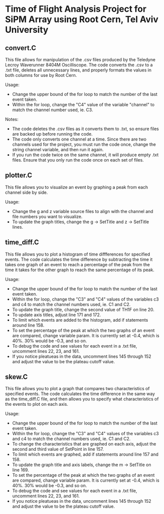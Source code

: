 # Time of Flight Analysis Project for SiPM Array using Root Cern, Tel Aviv University

## convert.C
This file allows for manipulation of the .csv files produced by the Teledyne Lecroy Waverunner 8404M Oscilliscope. The code converts the .csv to a .txt file, deletes all unnecessary lines, and properly formats the values in both columns for use by Root Cern.  

Usage:
* Change the upper bound of the for loop to match the number of the last event taken.
* Within the for loop, change the "C4" value of the variable "channel" to match the channel number used, ie. C3.

Notes:
* The code deletes the .csv files as it converts them to .txt, so ensure files are backed up before running the code.
* The code only converts one channel at a time. Since there are two channels used for the project, you must run the code once, change the string channel variable, and then run it again.
* If you run the code twice on the same channel, it will produce empty .txt files. Ensure that you only run the code once on each set of files.

## plotter.C
This file allows you to visualize an event by graphing a peak from each channel side by side.  

Usage:
* Change the g and z variable source files to align with the channel and file numbers you want to visualize.
* To update the graph titles, change the g -> SetTitle and z -> SetTitle lines.

## time_diff.C
This file allows you to plot a histogram of time diffferences for specified events. The code calculates the time difference by subtracting the time it takes one graph of an event to reach a percentage of the peak from the time it takes for the other graph to reach the same percentage of its peak.

Usage:
* Change the upper bound of the for loop to match the number of the last event taken.
* Within the for loop, change the "C3"  and "C4" values of the variables c3 and c4 to match the channel numbers used, ie. C1 and C2.
* To update the graph title, change the second value of TH1F on line 20.
* To update axis titles, adjust line 171 and 172.
* To limit which events are added to the histogram, add if statements around line 158.
* To set the percentage of the peak at which the two graphs of an event are compared, change variable param. It is currently set at -0.4, which is 40%. 30% would be -0.3, and so on.
* To debug the code and see values for each event in a .txt file, uncomment lines 22, 23, and 161.
* If you notice pleatueas in the data, uncomment lines 145 through 152 and adjust the value to be the plateau cutoff value.
  
## skew.C
This file allows you to plot a graph that compares two characteristics of specified events. The code calculates the time difference in the same way as the time_diff.C file, and then allows you to specify what characteristics of the events to plot on each axis.

Usage:
* Change the upper bound of the for loop to match the number of the last event taken.
* Within the for loop, change the "C3"  and "C4" values of the variables c3 and c4 to match the channel numbers used, ie. C1 and C2.
* To change the characteristics that are graphed on each axis, adjust the second and third value of SetPoint in line 157.
* To limit which events are graphed, add if statements around line 157 and 158.
* To update the graph title and axis labels, change the m -> SetTitle on line 169.
* To set the percentage of the peak at which the two graphs of an event are compared, change variable param. It is currently set at -0.4, which is 40%. 30% would be -0.3, and so on.
* To debug the code and see values for each event in a .txt file, uncomment lines 22, 23, and 161.
* If you notice pleatueas in the data, uncomment lines 145 through 152 and adjust the value to be the plateau cutoff value.

